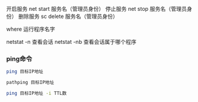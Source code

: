 开启服务    net start 服务名（管理员身份）
停止服务    net stop 服务名（管理员身份）
删除服务    sc delete 服务名（管理员身份）


where 运行程序名字

netstat -n 查看会话
netstat -nb 查看会话属于哪个程序


### ping命令

```sh
ping 目标IP地址

pathping 目标IP地址

ping 目标IP地址 -i TTL数
```
